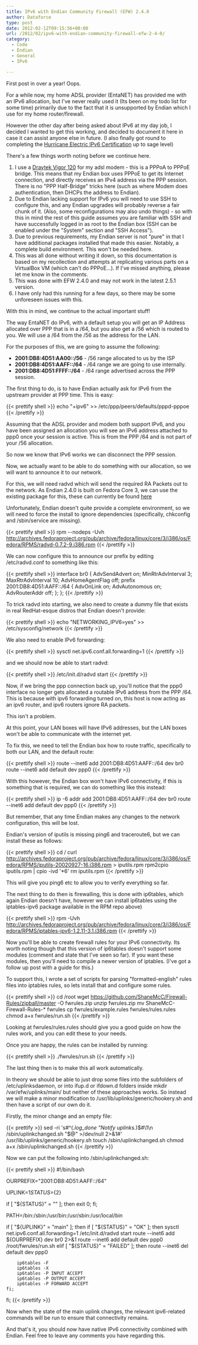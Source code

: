 ```yaml
---
title: IPv6 with Endian Community Firewall (EFW) 2.4.0
author: Dataforce
type: post
date: 2012-02-12T09:15:56+00:00
url: /2012/02/ipv6-with-endian-community-firewall-efw-2-4-0/
category:
  - Code
  - Endian
  - General
  - IPv6

---
```

First post in over a year! Oops.

For a while now, my home ADSL provider (EntaNET) has provided me with an IPv6 allocation, but I've never really used it (Its been on my todo list for some time) primarily due to the fact that it is unsupported by Endian which I use for my home router/firewall.

However the other day after being asked about IPv6 at my day job, I decided I wanted to get this working, and decided to document it here in case it can assist anyone else in future. (I also finally got round to completing the [Hurricane Electric IPv6 Certification](http://ipv6.he.net/certification) up to sage level)

There's a few things worth noting before we continue here.

  1. I use a [Draytek Vigor 120](http://www.draytek.co.uk/products/vigor120.html) for my adsl modem - this is a PPPoA to PPPoE bridge. This means that my Endian box uses PPPoE to get its Internet connection, and directly receives an IPv4 address via the PPP session. There is no "PPP Half-Bridge" tricks here (such as where Modem does authentication, then DHCPs the address to Endian).
  2. Due to Endian lacking support for IPv6 you will need to use SSH to configure this, and any Endian upgrades will probably reverse a fair chunk of it. (Also, some reconfigurations may also undo things) - so with this in mind the rest of this guide assumes you are familiar with SSH and have successfully logged in as root to the Endian box (SSH can be enabled under the "System" section and "SSH Access").
  3. Due to previous requirements, my Endian server is not "pure" in that I have additional packages installed that made this easier. Notably, a complete build environment. This won't be needed here.
  4. This was all done without writing it down, so this documentation is based on my recollection and attempts at replicating various parts on a VirtualBox VM (which can't do PPPoE...). If I've missed anything, please let me know in the comments.
  5. This was done with EFW 2.4.0 and may not work in the latest 2.5.1 version.
  6. I have only had this running for a few days, so there may be some unforeseen issues with this.


With this in mind, we continue to the actual important stuff!

The way EntaNET do IPv6, with a default setup you will get an IP Address allocated over PPP that is in a /64, but you also get a /56 which is routed to you. We will use a /64 from the /56 as the address for the LAN.

For the purposes of this, we are going to assume the following:

  * **2001:DB8:4D51:AA00::/56** - /56 range allocated to us by the ISP
  * **2001:DB8:4D51:AAFF::/64** - /64 range we are going to use internally.
  * **2001:DB8:4D51:FFFF::/64** - /64 range advertised across the PPP session.

The first thing to do, is to have Endian actually ask for IPv6 from the upstream provider at PPP time. This is easy:

{{< prettify shell >}}
echo "+ipv6" >> /etc/ppp/peers/defaults/pppd-pppoe
{{< /prettify >}}

Assuming that the ADSL provider and modem both support IPv6, and you have been assigned an allocation you will see an IPv6 address attached to ppp0 once your session is active. This is from the PPP /64 and is not part of your /56 allocation.

So now we know that IPv6 works we can disconnect the PPP session.

Now, we actually want to be able to do something with our allocation, so we will want to announce it to our network.

For this, we will need radvd which will send the required RA Packets out to the network. As Endian 2.4.0 is built on Fedora Core 3, we can use the existing package for this, these can currently be found [here](http://archives.fedoraproject.org/pub/archive/fedora/linux/core/3/i386/os/Fedora/RPMS/)

Unfortunately, Endian doesn't quite provide a complete environment, so we will need to force the install to ignore dependencies (specifically, chkconfig and /sbin/service are missing).

{{< prettify shell >}}
rpm --nodeps -Uvh http://archives.fedoraproject.org/pub/archive/fedora/linux/core/3/i386/os/Fedora/RPMS/radvd-0.7.2-9.i386.rpm
{{< /prettify >}}

We can now configure this to announce our prefix by editing /etc/radvd.conf to something like this:

{{< prettify shell >}}
interface br0
{
        AdvSendAdvert on;
        MinRtrAdvInterval 3;
        MaxRtrAdvInterval 10;
        AdvHomeAgentFlag off;
        prefix 2001:DB8:4D51:AAFF::/64
        {
                AdvOnLink on;
                AdvAutonomous on;
                AdvRouterAddr off;
        };
};
{{< /prettify >}}

To trick radvd into starting, we also need to create a dummy file that exists in real RedHat-esque distros that Endian doesn't provide:

{{< prettify shell >}}
echo "NETWORKING_IPV6=yes" >> /etc/sysconfig/network
{{< /prettify >}}

We also need to enable IPv6 forwarding:

{{< prettify shell >}}
sysctl net.ipv6.conf.all.forwarding=1
{{< /prettify >}}

and we should now be able to start radvd:

{{< prettify shell >}}
/etc/init.d/radvd start
{{< /prettify >}}

Now, if we bring the ppp connection back up, you'll notice that the ppp0 interface no longer gets allocated a routable IPv6 address from the PPP /64. This is because with ipv6 forwarding turned on, this host is now acting as an ipv6 router, and ipv6 routers ignore RA packets.

This isn't a problem.

At this point, your LAN boxes will have IPv6 addresses, but the LAN boxes won't be able to communicate with the internet yet.

To fix this, we need to tell the Endian box how to route traffic, specifically to both our LAN, and the default route:

{{< prettify shell >}}
route --inet6 add 2001:DB8:4D51:AAFF::/64 dev br0
route --inet6 add default dev ppp0
{{< /prettify >}}

With this however, the Endian box won't have IPv6 connectivity, if this is something that is required, we can do something like this instead:

{{< prettify shell >}}
ip -6 addr add 2001:DB8:4D51:AAFF::/64 dev br0
route --inet6 add default dev ppp0
{{< /prettify >}}

But remember, that any time Endian makes any changes to the network configuration, this will be lost.

Endian's version of iputils is missing ping6 and traceroute6, but we can install these as follows:

{{< prettify shell >}}
cd /
curl http://archives.fedoraproject.org/pub/archive/fedora/linux/core/3/i386/os/Fedora/RPMS/iputils-20020927-16.i386.rpm > iputils.rpm
rpm2cpio iputils.rpm | cpio -ivd '*6'
rm iputils.rpm
{{< /prettify >}}

This will give you ping6 etc to allow you to verify everything so far.

The next thing to do then is firewalling, this is done with ip6tables, which again Endian doesn't have, however we can install ip6tables using the iptables-ipv6 package available in the RPM repo above)

{{< prettify shell >}}
rpm -Uvh http://archives.fedoraproject.org/pub/archive/fedora/linux/core/3/i386/os/Fedora/RPMS/iptables-ipv6-1.2.11-3.1.i386.rpm
{{< /prettify >}}

Now you'll be able to create firewall rules for your IPv6 connectivity. Its worth noting though that this version of ip6tables doesn't support some modules (comment and state that I've seen so far). If you want these modules, then you'll need to compile a newer version of iptables. (I've got a follow up post with a guide for this.)

To support this, I wrote a set of scripts for parsing "formatted-english" rules files into iptables rules, so lets install that and configure some rules.

{{< prettify shell >}}
cd /root
wget https://github.com/ShaneMcC/Firewall-Rules/zipball/master -O fwrules.zip
unzip fwrules.zip
mv ShaneMcC-Firewall-Rules-* fwrules
cp fwrules/example.rules fwrules/rules.rules
chmod a+x fwrules/run.sh
{{< /prettify >}}

Looking at fwrules/rules.rules should give you a good guide on how the rules work, and you can edit these to your needs.

Once you are happy, the rules can be installed by running:

{{< prettify shell >}}
./fwrules/run.sh
{{< /prettify >}}

The last thing then is to make this all work automatically.

In theory we should be able to just drop some files into the subfolders of /etc/uplinksdaemon, or into ifup.d or ifdown.d folders inside mkdir /var/efw/uplinks/main/ but neither of these approaches works. So instead we will make a minor modification to /usr/lib/uplinks/generic/hookery.sh and then have a script of our own do it.

Firstly, the minor change and an empty file:

{{< prettify >}}
sed -ri 's#^(.*log_done "Notify uplinks.*)$#\1\n    /sbin/uplinkchanged.sh "$@" >/dev/null 2>&1#' /usr/lib/uplinks/generic/hookery.sh
touch /sbin/uplinkchanged.sh
chmod a+x /sbin/uplinkchanged.sh
{{< /prettify >}}

Now we can put the following into /sbin/uplinkchanged.sh:

{{< prettify shell >}}
#!/bin/bash

OURPREFIX="2001:DB8:4D51:AAFF::/64"

UPLINK=${1}
STATUS=${2}

if [ "${STATUS}" = "" ]; then
	exit 0;
fi;

PATH=/bin:/sbin:/usr/bin:/usr/sbin:/usr/local/bin

if [ "${UPLINK}" = "main" ]; then
	if [ "${STATUS}" = "OK" ]; then
		sysctl net.ipv6.conf.all.forwarding=1
		/etc/init.d/radvd start
		route --inet6 add ${OURPREFIX} dev br0 2>&1
		route --inet6 add default dev ppp0
		/root/fwrules/run.sh
	elif [ "${STATUS}" = "FAILED" ]; then
		route --inet6 del default dev ppp0

		ip6tables -F
		ip6tables -X
		ip6tables -P INPUT ACCEPT
		ip6tables -P OUTPUT ACCEPT
		ip6tables -P FORWARD ACCEPT
	fi;
fi;
{{< /prettify >}}

Now when the state of the main uplink changes, the relevant ipv6-related commands will be run to ensure that connectivity remains.

And that's it, you should now have native IPv6 connectivity combined with Endian. Feel free to leave any comments you have regarding this.

